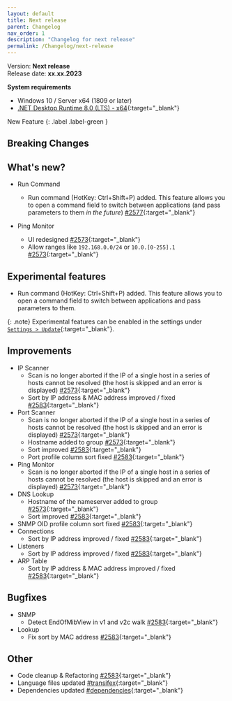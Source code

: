 ```yaml
---
layout: default
title: Next release
parent: Changelog
nav_order: 1
description: "Changelog for next release"
permalink: /Changelog/next-release
---
```


Version: **Next release** <br />
Release date: **xx.xx.2023**

**System requirements**

- Windows 10 / Server x64 (1809 or later)
- [.NET Desktop Runtime 8.0 (LTS) - x64](https://dotnet.microsoft.com/en-us/download/dotnet/8.0/runtime){:target="\_blank"}

New Feature
{: .label .label-green }

## Breaking Changes

## What's new?

- Run Command
  - Run command (HotKey: Ctrl+Shift+P) added. This feature allows you to open a command field to switch between applications (and pass parameters to them _in the future_) [#2577](https://github.com/BornToBeRoot/NETworkManager/pull/2577){:target="\_blank"}

- Ping Monitor
  - UI redesigned [#2573](https://github.com/BornToBeRoot/NETworkManager/pull/2573){:target="\_blank"}
  - Allow ranges like `192.168.0.0/24` or `10.0.[0-255].1` [#2573](https://github.com/BornToBeRoot/NETworkManager/pull/2573){:target="\_blank"}

## Experimental features

- Run command (HotKey: Ctrl+Shift+P) added. This feature allows you to open a command field to switch between applications and pass parameters to them.

{: .note}
Experimental features can be enabled in the settings under [`Settings > Update`](https://borntoberoot.net/NETworkManager/Documentation/Settings/Update#experimental-features){:target="\_blank"}.

## Improvements

- IP Scanner
  - Scan is no longer aborted if the IP of a single host in a series of hosts cannot be resolved (the host is skipped and an error is displayed) [#2573](https://github.com/BornToBeRoot/NETworkManager/pull/2573){:target="\_blank"}
  - Sort by IP address & MAC address improved / fixed [#2583](https://github.com/BornToBeRoot/NETworkManager/pull/2583){:target="\_blank"}
- Port Scanner
  - Scan is no longer aborted if the IP of a single host in a series of hosts cannot be resolved (the host is skipped and an error is displayed) [#2573](https://github.com/BornToBeRoot/NETworkManager/pull/2573){:target="\_blank"}
  - Hostname added to group [#2573](https://github.com/BornToBeRoot/NETworkManager/pull/2573){:target="\_blank"}
  - Sort improved [#2583](https://github.com/BornToBeRoot/NETworkManager/pull/2583){:target="\_blank"}
  - Port profile column sort fixed [#2583](https://github.com/BornToBeRoot/NETworkManager/pull/2583){:target="\_blank"}
- Ping Monitor
  - Scan is no longer aborted if the IP of a single host in a series of hosts cannot be resolved (the host is skipped and an error is displayed) [#2573](https://github.com/BornToBeRoot/NETworkManager/pull/2573){:target="\_blank"}
- DNS Lookup
  - Hostname of the nameserver added to group [#2573](https://github.com/BornToBeRoot/NETworkManager/pull/2573){:target="\_blank"}
  - Sort improved [#2583](https://github.com/BornToBeRoot/NETworkManager/pull/2583){:target="\_blank"}
- SNMP
  OID profile column sort fixed [#2583](https://github.com/BornToBeRoot/NETworkManager/pull/2583){:target="\_blank"}
- Connections
  - Sort by IP address improved / fixed [#2583](https://github.com/BornToBeRoot/NETworkManager/pull/2583){:target="\_blank"}
- Listeners
  - Sort by IP address improved / fixed [#2583](https://github.com/BornToBeRoot/NETworkManager/pull/2583){:target="\_blank"}
- ARP Table
  - Sort by IP address & MAC address improved / fixed [#2583](https://github.com/BornToBeRoot/NETworkManager/pull/2583){:target="\_blank"}

## Bugfixes

- SNMP
  - Detect EndOfMibView in v1 and v2c walk [#2583](https://github.com/BornToBeRoot/NETworkManager/pull/2583){:target="\_blank"}
- Lookup
  - Fix sort by MAC address [#2583](https://github.com/BornToBeRoot/NETworkManager/pull/2583){:target="\_blank"}

## Other

- Code cleanup & Refactoring [#2583](https://github.com/BornToBeRoot/NETworkManager/pull/2583){:target="\_blank"}
- Language files updated [#transifex](https://github.com/BornToBeRoot/NETworkManager/pulls?q=author%3Aapp%2Ftransifex-integration){:target="\_blank"}
- Dependencies updated [#dependencies](https://github.com/BornToBeRoot/NETworkManager/pulls?q=author%3Aapp%2Fdependabot){:target="\_blank"}
